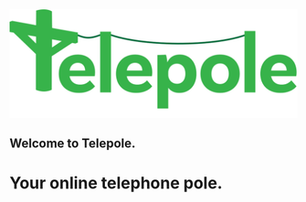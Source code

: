 
<img src="public/assets/full_logo.svg" alt="Telepole Main Logo" width="600"/>

## Welcome to Telepole.
# Your online telephone pole.
